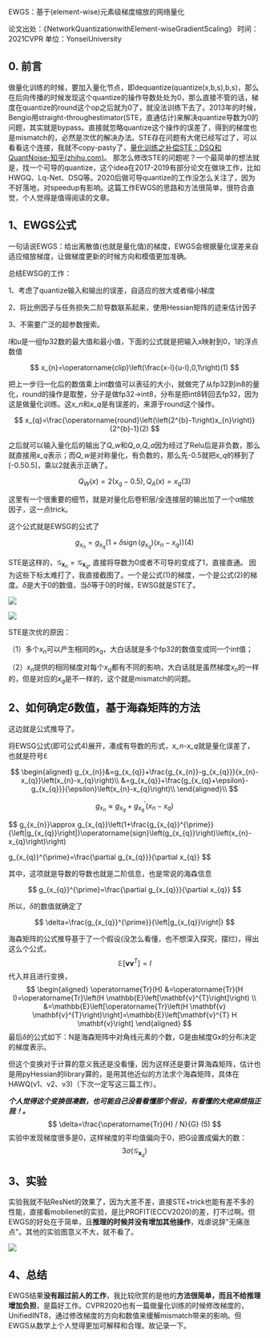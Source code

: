 EWGS：基于(element-wise)元素级梯度缩放的网络量化

论文出处：《NetworkQuantizationwithElement-wiseGradientScaling》
时间：2021CVPR
单位：YonseiUniversity

## 0. 前言

做量化训练的时候，要加入量化节点，即dequantize(quantize(x,b,s),b,s)，那么在后向传播的时候发现这个quantize的操作导数处处为0，那么直接不管的话，梯度在quantize的round这个op之后就为0了，就没法训练下去了。2013年的时候，Bengio用straight-throughestimator(STE，直通估计)来解决quantize导数为0的问题，其实就是bypass。直接就忽略quantize这个操作的误差了，得到的梯度也是mismatch的，必然是次优的解决办法。STE存在问题有大佬已经写过了，可以看看这个连接，我就不copy-pasty了，[量化训练之补偿STE：DSQ和QuantNoise-知乎(zhihu.com)](https://zhuanlan.zhihu.com/p/412957105)。
那怎么修改STE的问题呢？一个最简单的想法就是，找一个可导的quantize，这个idea在2017-2019有部分论文在做块工作，比如HWGQ、Lq-Net、DSQ等。2020后做可导quantize的工作没怎么关注了，因为不好落地，对speedup有影响。这篇工作EWGS的思路和方法很简单，很符合直觉，个人觉得是值得阅读的文章。

## 1、EWGS公式

一句话说EWGS：给出离散值(也就是量化值)的梯度，EWGS会根据量化误差来自适应缩放梯度，让做梯度更新的时候方向和模值更加准确。

总结EWSG的工作：

1、考虑了quantize输入和输出的误差，自适应的放大或者缩小梯度

2、将比例因子与任务损失二阶导数联系起来，使用Hessian矩阵的迹来估计因子

3、不需要广泛的超参数搜索。

*l*和*u*是一组fp32数的最大值和最小值，下面的公式就是把输入x映射到0，1的浮点数值

$$
x_{n}=\operatorname{clip}\left(\frac{x-l}{u-l},0,1\right)(1)
$$

把上一步归一化后的数值乘上int数值可以表征的大小，就做完了从fp32到in8的量化，round的操作是取整，分子是做fp32->int8，分布是把int8转回去fp32，因为这是做量化训练。这*x_n*和*x_q*是有误差的，来源于round这个操作。


$$
x_{q}=\frac{\operatorname{round}\left(\left(2^{b}-1\right)x_{n}\right)}{2^{b}-1}(2)
$$

之后就可以输入量化后的输出了*Q_w*和*Q_a*,*Q_a*因为经过了Relu后是非负数，那么就直接用*x_q*表示；而*Q_w*是对称量化，有负数的，那么先-0.5就把*x_q*的移到了[-0.50.5]，乘以2就表示正确了。

$$
Q_{W}(x)=2\left(x_{q}-0.5\right),Q_{A}(x)=x_{q}(3)
$$

这里有一个很重要的细节，就是对量化后卷积层/全连接层的输出加了一个*α*缩放因子，这一点trick。

这个公式就是EWSG的公式了

$$
g_{x_{n}}=g_{x_{q}}\left(1+\delta\operatorname{sign}\left(g_{x_{q}}\right)\left(x_{n}-x_{q}\right)\right)(4)
$$

STE是这样的，$\mathcal{G}_{\mathbf{x}_{n}}=\mathcal{G}_{\mathbf{x}_{q}}$, 直接将导数为0或者不可导的变成了1，直接直通。
因为这些下标太难打了，我直接截图了。一个是公式(1)的梯度，一个是公式(2)的梯度。*δ*是大于0的数值，当*δ*等于0的时候，EWSG就是STE了。

![](https://img-blog.csdnimg.cn/8ade404b1cf54e66a0aeb813a0890439.png)

![](https://img-blog.csdnimg.cn/0a43d25b824b4a1fb5b8e66d3d7a3f46.png)

STE是次优的原因：

（1）多个$x_n$可以产生相同的$x_q$，大白话就是多个fp32的数值变成同一个int值；

（2）$x_n$提供的相同梯度对每个$x_q$都有不同的影响，大白话就是虽然梯度$x_n$的一样的，但是对应的$x_q$是不一样的，这个就是mismatch的问题。



## 2、如何确定*δ*数值，基于海森矩阵的方法

这边就是公式推导了。

将EWSG公式(即可公式4)展开，凑成有导数的形式，*x_n*-*x_q*就是量化误差了，也就是符号ℇ

$$
\begin{aligned}
g_{x_{n}}&=g_{x_{q}}+\frac{g_{x_{n}}-g_{x_{q}}}{x_{n}-x_{q}}\left(x_{n}-x_{q}\right)\\
&=g_{x_{q}}+\frac{g_{x_{q}+\epsilon}-g_{x_{q}}}{\epsilon}\left(x_{n}-x_{q}\right)\\
\end{aligned}\\
$$

$$
g_{x_{n}}\approx g_{x_{q}}+g_{x_{q}}^{\prime}\left(x_{n}-x_{q}\right)
$$

$$
g_{x_{n}}\approx g_{x_{q}}\left(1+\frac{g_{x_{q}}^{\prime}}{\left|g_{x_{q}}\right|}\operatorname{sign}\left(g_{x_{q}}\right)\left(x_{n}-x_{q}\right)\right)

g_{x_{q}}^{\prime}=\frac{\partial g_{x_{q}}}{\partial x_{q}}
$$

其中，这项就是导数的导数也就是二阶信息，也是常说的海森信息

$$
g_{x_{q}}^{\prime}=\frac{\partial g_{x_{q}}}{\partial x_{q}}
$$

所以，*δ*的数值就确定了

$$
\delta=\frac{g_{x_{q}}^{\prime}}{\left|g_{x_{q}}\right|}
$$

海森矩阵的公式推导基于了一个假设(没怎么看懂，也不想深入探究，摆烂)，得出这么个公式，
$$
\mathbb{E}\left[\mathbf{v} \mathbf{v}^{T}\right]=I
$$
代入并且进行变换，   
$$
\begin{aligned}
\operatorname{Tr}(H) &=\operatorname{Tr}(H I)=\operatorname{Tr}\left(H \mathbb{E}\left[\mathbf{v}^{T}\right]\right) \\
&=\mathbb{E}\left[\operatorname{Tr}\left(H \mathbf{v} \mathbf{v}^{T}\right)\right]=\mathbb{E}\left[\mathbf{v}^{T} H \mathbf{v}\right]
\end{aligned}
$$
最后*δ*的公式如下：N是海森矩阵中对角线元素的个数，G是由梯度Gx的分布决定的梯度表示。   

但这个变换对于计算的意义我还是没看懂，因为这样还是要计算海森矩阵，估计也是用pyHessian的library算的，是用其他近似的方法求个海森矩阵，具体在HAWQ(v1、v2、v3)（下次一定写这三篇工作）。 

***个人觉得这个变换很凑数，也可能自己没看看懂那个假设，有看懂的大佬麻烦指正我！。***
$$
\delta=\frac{\operatorname{Tr}(H) / N}{G} (5)
$$
实验中发现梯度很多是0，这样梯度的平均值偏向于0，把G设置成偏大的数：   
$$
3 \sigma\left(\mathcal{G}_{\mathbf{x}_{q}}\right)
$$

## 3、实验

实验我就不贴ResNet的效果了，因为大差不差，直接STE+trick也能有差不多的性能，直接看mobilenet的实验，是比PROFIT(ECCV2020)的差，打不过啊。但EWGS的好处在于简单，且**推理的时候并没有增加其他操作**，戏虐说辞"无痛涨点"。其他的实验图意义不大，就不看了。

![](https://img-blog.csdnimg.cn/b1d48f1c8f9f43e083f3ff8542f30f55.png)



## 4、总结

EWGS结果**没有超过前人的工作**，我比较欣赏的是他的**方法很简单，而且不给推理增加负担**，是篇好工作。CVPR2020也有一篇做量化训练的时候修改梯度的，UnifiedINT8，通过修改梯度的方向和数值来缓解mismatch带来的影响。但EWGS从数学上个人觉得更加可解释和合理。故记录一下。
